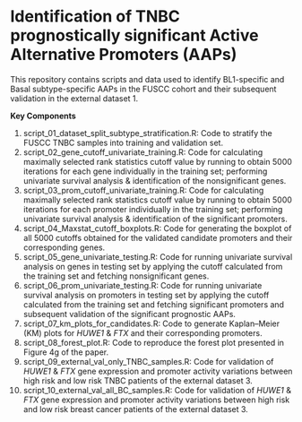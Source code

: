 # **Identification of TNBC prognostically significant Active Alternative Promoters (AAPs)**

This repository contains scripts and data used to identify BL1-specific and Basal subtype-specific AAPs in the FUSCC cohort and their subsequent validation in the external dataset 1.

**Key Components**

1. script_01_dataset_split_subtype_stratification.R: Code to stratify the FUSCC TNBC samples into training and validation set.
2. script_02_gene_cutoff_univariate_training.R: Code for calculating maximally selected rank statistics cutoff value by running to obtain 5000 iterations for each gene individually in the training set; performing univariate survival analysis & identification of the nonsignificant genes.
3. script_03_prom_cutoff_univariate_training.R: Code for calculating maximally selected rank statistics cutoff value by running to obtain 5000 iterations for each promoter individually in the training set; performing univariate survival analysis & identification of the significant promoters.
4. script_04_Maxstat_cutoff_boxplots.R: Code for generating the boxplot of all 5000 cutoffs obtained for the validated candidate promoters and their corresponding genes.
5. script_05_gene_univariate_testing.R: Code for running univariate survival analysis on genes in testing set by applying the cutoff calculated from the training set and fetching nonsignificant genes.
6. script_06_prom_univariate_testing.R: Code for running univariate survival analysis on promoters in testing set by applying the cutoff calculated from the training set and fetching significant promoters and subsequent validation of the significant prognostic AAPs.
7. script_07_km_plots_for_candidates.R: Code to generate Kaplan–Meier (KM) plots for *HUWE1* & *FTX* and their corresponding promoters.
8. script_08_forest_plot.R: Code to reproduce the forest plot presented in Figure 4g of the paper.
9. script_09_external_val_only_TNBC_samples.R: Code for validation of *HUWE1* & *FTX* gene expression and promoter activity variations between high risk and low risk TNBC patients of the external dataset 3.
10. script_10_external_val_all_BC_samples.R: Code for validation of *HUWE1* & *FTX* gene expression and promoter activity variations between high risk and low risk breast cancer patients of the external dataset 3.
